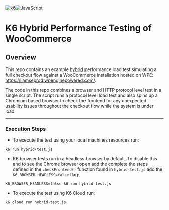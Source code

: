 [![k6](https://img.shields.io/badge/k6-7D64FF.svg?style=for-the-badge&logo=k6&logoColor=white)](https://github.com/grafana/k6)![JavaScript](https://img.shields.io/badge/JavaScript-F7DF1E.svg?style=for-the-badge&logo=JavaScript&logoColor=black)

# K6 Hybrid Performance Testing of WooCommerce

## Overview

This repo contains an example [hybrid](https://grafana.com/docs/k6/latest/using-k6-browser/recommended-practices/hybrid-approach-to-performance/) performance load test simulating a full checkout flow against a WooCommerce installation hosted on WPE: https://liamseprod.wpenginepowered.com/. 


The code in this repo combines a browser and HTTP protocol level test in a single script. The script runs a protocol level load test and also spins up a Chromium based browser to check the frontend for any unexpected usability issues throughout the checkout flow while the system is under load. 

---

### Execution Steps

- To execute the test using your local machines resources run:

```
k6 run hybrid-test.js
``` 

- K6 browser tests run in a headless browser by default. To disable this and to see the Chrome browser open add the complete the steps defined in the `checkFrontend()` function found in `hybrid-test.js` add the  `K6_BROWSER_HEADLESS=false` flag:

```
K6_BROWSER_HEADLESS=false k6 run hybrid-test.js
```

- To execute the test using K6 Cloud run:

```
k6 cloud run hybrid-test.js
```  